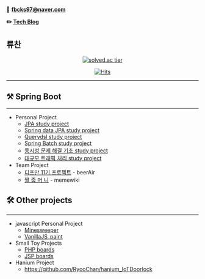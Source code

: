 📧 **fbcks97@naver.com**

**✏️ [Tech Blog](https://hello-backend.tistory.com/)**

## 류찬
<div align="center">
    
[![solved.ac tier](http://mazassumnida.wtf/api/generate_badge?boj=fbcks97)](https://solved.ac/fbcks97)

[![Hits](https://hits.seeyoufarm.com/api/count/incr/badge.svg?url=https%3A%2F%2Fgithub.com%2FRyooChan&count_bg=%2379C83D&title_bg=%23555555&icon=&icon_color=%23E7E7E7&title=hits&edge_flat=false)](https://hits.seeyoufarm.com)
    
</div>

---
## ⚒ Spring Boot 

---

- Personal Project
    - [JPA study project](https://github.com/RyooChan/jpabook)
    - [Spring data JPA study project](https://github.com/RyooChan/data-jpa)
    - [Querydsl study project](https://github.com/RyooChan/querydsl)
    - [Spring Batch study project](https://github.com/RyooChan/SpringBatchStudy)
    - [동시성 문제 해결 기초 study project](https://github.com/RyooChan/stock)
    - [대규모 트래픽 처리 study project](https://github.com/RyooChan/coffee_traffic_study)
- Team Project
    - [디프만 11기 프로젝트](https://github.com/RyooChan/sulsul-BE/tree/dev) - beerAir
    - [짤 줍 머 니](https://github.com/memewiki/memewiki-api-core) - memewiki
    

## 🛠 Other projects

---

- javascript Personal Project
    - [Minesweeper](https://github.com/RyooChan/MineSweeper)
    - [VanillaJS_paint](https://github.com/RyooChan/vanillaJS_paint)
- Small Toy Projects
    - [PHP boards](https://github.com/RyooChan/PHPboard)
    - [JSP boards](https://github.com/RyooChan/JSP_CRUD)
- Hanium Project
    - https://github.com/RyooChan/hanium_IoTDoorlock
